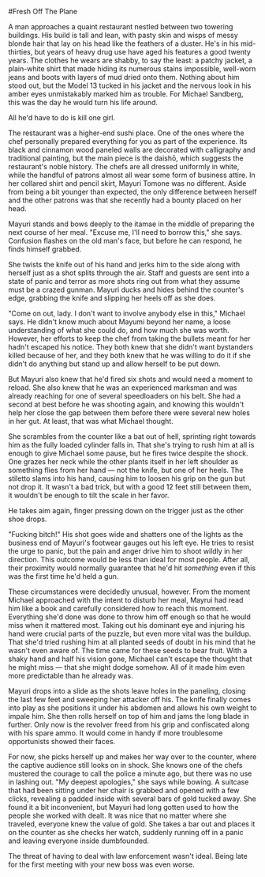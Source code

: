 #Fresh Off The Plane

A man approaches a quaint restaurant nestled between two towering buildings. His build is tall and lean, with pasty skin and wisps of messy blonde hair that lay on his head like the feathers of a duster. He's in his mid-thirties, but years of heavy drug use have aged his features a good twenty years. The clothes he wears are shabby, to say the least: a patchy jacket, a plain-white shirt that made hiding its numerous stains impossible, well-worn jeans and boots with layers of mud dried onto them. Nothing about him stood out, but the Model 13 tucked in his jacket and the nervous look in his amber eyes unmistakably marked him as trouble. For Michael Sandberg, this was the day he would turn his life around. 

All he'd have to do is kill one girl.

The restaurant was a higher-end sushi place. One of the ones where the chef personally prepared everything for you as part of the experience. Its black and cinnamon wood paneled walls are decorated with calligraphy and traditional painting, but the main piece is the daishō, which suggests the restaurant's noble history. The chefs are all dressed uniformly in white, while the handful of patrons almost all wear some form of business attire. In her collared shirt and pencil skirt, Mayuri Tomone was no different. Aside from being a bit younger than expected, the only difference between herself and the other patrons was that she recently had a bounty placed on her head.

Mayuri stands and bows deeply to the itamae in the middle of preparing the next course of her meal. "Excuse me, I'll need to borrow this," she says. Confusion flashes on the old man's face, but before he can respond, he finds himself grabbed.

She twists the knife out of his hand and jerks him to the side along with herself just as a shot splits through the air. Staff and guests are sent into a state of panic and terror as more shots ring out from what they assume must be a crazed gunman. Mayuri ducks and hides behind the counter's edge, grabbing the knife and slipping her heels off as she does.

"Come on out, lady. I don't want to involve anybody else in this," Michael says. He didn't know much about Mayumi beyond her name, a loose understanding of what she could do, and how much she was worth. However, her efforts to keep the chef from taking the bullets meant for her hadn't escaped his notice. They both knew that she didn't want bystanders killed because of her, and they both knew that he was willing to do it if she didn't do anything but stand up and allow herself to be put down.

But Mayuri also knew that he'd fired six shots and would need a moment to reload. She also knew that he was an experienced marksman and was already reaching for one of several speedloaders on his belt. She had a second at best before he was shooting again, and knowing this wouldn't help her close the gap between them before there were several new holes in her gut. At least, that was what Michael thought.

She scrambles from the counter like a bat out of hell, sprinting right towards him as the fully loaded cylinder falls in. That she's trying to rush him at all is enough to give Michael some pause, but he fires twice despite the shock. One grazes her neck while the other plants itself in her left shoulder as something flies from her hand — not the knife, but one of her heels. The stiletto slams into his hand, causing him to loosen his grip on the gun but not drop it. It wasn't a bad trick, but with a good 12 feet still between them, it wouldn't be enough to tilt the scale in her favor.

He takes aim again, finger pressing down on the trigger just as the other shoe drops.

"Fucking bitch!" His shot goes wide and shatters one of the lights as the business end of Mayuri's footwear gauges out his left eye. He tries to resist the urge to panic, but the pain and anger drive him to shoot wildly in her direction. This outcome would be less than ideal for most people. After all, their proximity would normally guarantee that he'd hit *something* even if this was the first time he'd held a gun.

These circumstances were decidedly unusual, however. From the moment Michael approached with the intent to disturb her meal, Mayrui had read him like a book and carefully considered how to reach this moment. Everything she'd done was done to throw him off enough so that he would miss when it mattered most. Taking out his dominant eye and injuring his hand were crucial parts of the puzzle, but even more vital was the buildup. That she'd tried rushing him at all planted seeds of doubt in his mind that he wasn't even aware of. The time came for these seeds to bear fruit. With a shaky hand and half his vision gone, Michael can't escape the thought that he might miss — that she might dodge somehow. All of it made him even more predictable than he already was.

Mayuri drops into a slide as the shots leave holes in the paneling, closing the last few feet and sweeping her attacker off his. The knife finally comes into play as she positions it under his abdomen and allows his own weight to impale him. She then rolls herself on top of him and jams the long blade in further. Only now is the revolver freed from his grip and confiscated along with his spare ammo. It would come in handy if more troublesome opportunists showed their faces.

For now, she picks herself up and makes her way over to the counter, where the captive audience still looks on in shock. She knows one of the chefs mustered the courage to call the police a minute ago, but there was no use in lashing out. "My deepest apologies," she says while bowing. A suitcase that had been sitting under her chair is grabbed and opened with a few clicks, revealing a padded inside with several bars of gold tucked away. She found it a bit inconvenient, but Mayuri had long gotten used to how the people she worked with dealt. It was nice that no matter where she traveled, everyone knew the value of gold. She takes a bar out and places it on the counter as she checks her watch, suddenly running off in a panic and leaving everyone inside dumbfounded.

The threat of having to deal with law enforcement wasn't ideal. Being late for the first meeting with your new boss was even worse.